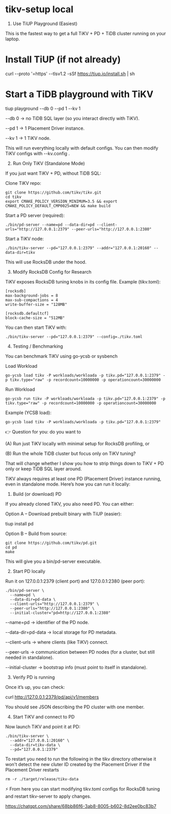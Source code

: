 # tikv-setup local


1. Use TiUP Playground (Easiest)

This is the fastest way to get a full TiKV + PD + TiDB cluster running on your laptop.

# Install TiUP (if not already)
curl --proto '=https' --tlsv1.2 -sSf https://tiup.io/install.sh | sh

# Start a TiDB playground with TiKV
tiup playground --db 0 --pd 1 --kv 1


--db 0 → no TiDB SQL layer (so you interact directly with TiKV).

--pd 1 → 1 Placement Driver instance.

--kv 1 → 1 TiKV node.

This will run everything locally with default configs. You can then modify TiKV configs with --kv.config <file>.

2. Run Only TiKV (Standalone Mode)

If you just want TiKV + PD, without TiDB SQL:

Clone TiKV repo:
```
git clone https://github.com/tikv/tikv.git
cd tikv
export CMAKE_POLICY_VERSION_MINIMUM=3.5 && export CMAKE_POLICY_DEFAULT_CMP0025=NEW && make build
```

Start a PD server (required):
```
./bin/pd-server --name=pd --data-dir=pd --client-urls="http://127.0.0.1:2379" --peer-urls="http://127.0.0.1:2380"
```

Start a TiKV node:
```
./bin/tikv-server --pd="127.0.0.1:2379" --addr="127.0.0.1:20160" --data-dir=tikv
```

This will use RocksDB under the hood.

3. Modify RocksDB Config for Research

TiKV exposes RocksDB tuning knobs in its config file. Example (tikv.toml):
```
[rocksdb]
max-background-jobs = 8
max-sub-compactions = 4
write-buffer-size = "128MB"

[rocksdb.defaultcf]
block-cache-size = "512MB"
```

You can then start TiKV with:
```
./bin/tikv-server --pd="127.0.0.1:2379" --config=./tikv.toml
```

4. Testing / Benchmarking

You can benchmark TiKV using go-ycsb
 or sysbench

Load Workload
 ```
go-ycsb load tikv -P workloads/workloada -p tikv.pd="127.0.0.1:2379" -p tikv.type="raw" -p recordcount=10000000 -p operationcount=30000000
 ```
Run Workload

```
go-ycsb run tikv -P workloads/workloada -p tikv.pd="127.0.0.1:2379" -p tikv.type="raw" -p recordcount=10000000 -p operationcount=30000000
```

Example (YCSB load):
```
go-ycsb load tikv -P workloads/workloada -p tikv.pd="127.0.0.1:2379"
```

👉 Question for you: do you want to

(A) Run just TiKV locally with minimal setup for RocksDB profiling,
or

(B) Run the whole TiDB cluster but focus only on TiKV tuning?

That will change whether I show you how to strip things down to TiKV + PD only or keep TiDB SQL layer around.

TiKV always requires at least one PD (Placement Driver) instance running, even in standalone mode. Here’s how you can run it locally:

1. Build (or download) PD

If you already cloned TiKV, you also need PD. You can either:

Option A – Download prebuilt binary with TiUP (easier):

tiup install pd


Option B – Build from source:
```
git clone https://github.com/tikv/pd.git
cd pd
make
```

This will give you a bin/pd-server executable.

2. Start PD locally

Run it on 127.0.0.1:2379 (client port) and 127.0.0.1:2380 (peer port):
```
./bin/pd-server \
  --name=pd \
  --data-dir=pd-data \
  --client-urls="http://127.0.0.1:2379" \
  --peer-urls="http://127.0.0.1:2380" \
  --initial-cluster="pd=http://127.0.0.1:2380"
```

--name=pd → identifier of the PD node.

--data-dir=pd-data → local storage for PD metadata.

--client-urls → where clients (like TiKV) connect.

--peer-urls → communication between PD nodes (for a cluster, but still needed in standalone).

--initial-cluster → bootstrap info (must point to itself in standalone).

3. Verify PD is running

Once it’s up, you can check:

curl http://127.0.0.1:2379/pd/api/v1/members


You should see JSON describing the PD cluster with one member.

4. Start TiKV and connect to PD

Now launch TiKV and point it at PD:
```
./bin/tikv-server \
  --addr="127.0.0.1:20160" \
  --data-dir=tikv-data \
  --pd="127.0.0.1:2379"
```
To restart you need to run the following in the tikv directory otherwise it won't detect the new cluter ID created by the
Placement Driver if the Placement Driver restarts
```
rm -r ./target/release/tikv-data
```

⚡ From here you can start modifying tikv.toml configs for RocksDB tuning and restart tikv-server to apply changes.


https://chatgpt.com/share/68bb86f6-3ab8-8005-b602-8d2ee0bc83b7
